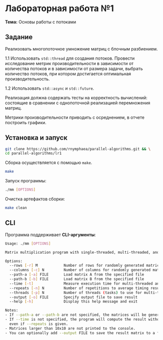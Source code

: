 # Лабораторная работа №1  
**Тема:** Основы работы с потоками  

## Задание
Реализовать многопоточное умножение матриц с блочным разбиением.  

1.1 Использовать `std::thread` для создания потоков. Провести исследование метрик производительности в зависимости от количества потоков и в зависимости от размера задачи, выбрать количество потоков, при котором достигается оптимальная производительность.  

1.2 Использовать `std::async` и `std::future`.  

Реализация должна содержать тесты на корректность вычислений: состоящие в сравнении с однопоточной реализацией перемножения матриц.  

Метрики производительности приводить с осреднением, в отчете построить графики.  

## Установка и запуск
```bash
git clone https://github.com/rnymphaea/parallel-algorithms.git && \
cd parallel-algorithms/lr1
```
Сборка осуществляется с помощью `make`.  

```bash
make
```
Запуск программы:
```bash
./mm [OPTIONS]
```

Очистка артефактов сборки:
```bash
make clean
```

## CLI
Программа поддерживает **CLI-аргументы**:
```bash
Usage: ./mm [OPTIONS]

Matrix multiplication program with single-threaded, multi-threaded, and async implementations.

Options:
  --rows [-r] M            Number of rows for randomly generated matrices (default: 4)
  --columns [-c] N         Number of columns for randomly generated matrices (default: 4)
  --path-a [-a] FILE       Load matrix A from the specified file
  --path-b [-b] FILE       Load matrix B from the specified file
  --time [-t]              Measure execution time for multi-threaded and async multiplication
  --repeats [-n] N         Number of repetitions to average timing results (default: 3)
  --threads [-p] N         Number of threads (tasks) to use for multi-threaded (async) multiplication
  --output [-o] FILE       Specify output file to save result
  --help [-h]              Display this help message and exit

Notes:
- If --path-a or --path-b are not specified, the matrices will be generated randomly.
- If --time is not specified, the program will compute the result without measuring execution time,
  even if --repeats is given.
- Matrices larger than 10x10 are not printed to the console.
- You can optionally add --output FILE to save the result matrix to a file.
```

